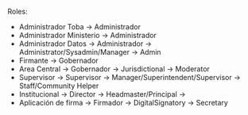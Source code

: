 Roles:
- Administrador Toba		->		Administrador
- Administrador Ministerio	->		Administrador
- Administrador Datos		->		Administrador		->		Administrator/Sysadmin/Manager 		->	Admin
- Firmante					->		Gobernador
- Area Central				->		Gobernador			->		Jurisdictional						->	Moderator
- Supervisor				->		Supervisor			->		Manager/Superintendent/Supervisor	->	Staff/Community Helper
- Institucional				->		Director			->		Headmaster/Principal				->	
- Aplicación de firma		->		Firmador			->		DigitalSignatory					->	Secretary